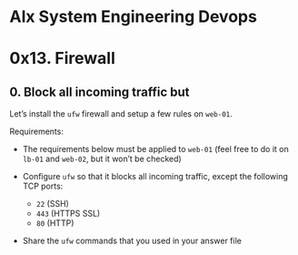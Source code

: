 # Alx System Engineering Devops #
# 0x13. Firewall #

## 0. Block all incoming traffic but ##
Let’s install the `ufw` firewall and setup a few rules on `web-01`.

Requirements:

* The requirements below must be applied to `web-01` (feel free to do it on `lb-01` and `web-02`, but it won’t be checked)
* Configure `ufw` so that it blocks all incoming traffic, except the following TCP ports:
	* `22` (SSH)
	* `443` (HTTPS SSL)
	* `80` (HTTP)

* Share the `ufw` commands that you used in your answer file

